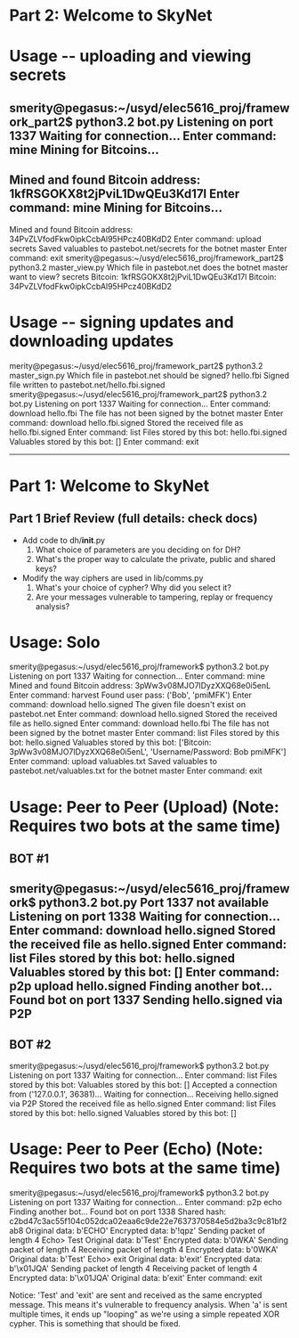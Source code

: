 Part 2: Welcome to SkyNet
=================

Usage -- uploading and viewing secrets
======================================
smerity@pegasus:~/usyd/elec5616_proj/framework_part2$ python3.2 bot.py
Listening on port 1337
Waiting for connection...
Enter command: mine
Mining for Bitcoins...
-
Mined and found Bitcoin address: 1kfRSGOKX8t2jPviL1DwQEu3Kd17l
Enter command: mine
Mining for Bitcoins...
-
Mined and found Bitcoin address: 34PvZLVfodFkw0ipkCcbAl95HPcz40BKdD2
Enter command: upload secrets
Saved valuables to pastebot.net/secrets for the botnet master
Enter command: exit
smerity@pegasus:~/usyd/elec5616_proj/framework_part2$ python3.2 master_view.py
Which file in pastebot.net does the botnet master want to view? secrets
Bitcoin: 1kfRSGOKX8t2jPviL1DwQEu3Kd17l
Bitcoin: 34PvZLVfodFkw0ipkCcbAl95HPcz40BKdD2

Usage -- signing updates and downloading updates
================================================
merity@pegasus:~/usyd/elec5616_proj/framework_part2$ python3.2 master_sign.py
Which file in pastebot.net should be signed? hello.fbi
Signed file written to pastebot.net/hello.fbi.signed
smerity@pegasus:~/usyd/elec5616_proj/framework_part2$ python3.2 bot.py
Listening on port 1337
Waiting for connection...
Enter command: download hello.fbi
The file has not been signed by the botnet master
Enter command: download hello.fbi.signed
Stored the received file as hello.fbi.signed
Enter command: list
Files stored by this bot: hello.fbi.signed
Valuables stored by this bot: []
Enter command: exit

---


Part 1: Welcome to SkyNet
=================

Part 1 Brief Review
(full details: check docs)
-------------------
+ Add code to dh/__init__.py
   1. What choice of parameters are you deciding on for DH?
   2. What's the proper way to calculate the private, public and shared keys?
+ Modify the way ciphers are used in lib/comms.py
   1. What's your choice of cypher? Why did you select it?
   2. Are your messages vulnerable to tampering, replay or frequency analysis?

Usage: Solo
===========
smerity@pegasus:~/usyd/elec5616_proj/framework$ python3.2 bot.py
Listening on port 1337
Waiting for connection...
Enter command: mine
Mined and found Bitcoin address: 3pWw3v08MJO7lDyzXXQ68e0i5enL
Enter command: harvest
Found user pass: ('Bob', 'pmiMFK')
Enter command: download hello.signed
The given file doesn't exist on pastebot.net
Enter command: download hello.signed
Stored the received file as hello.signed
Enter command: download hello.fbi
The file has not been signed by the botnet master
Enter command: list
Files stored by this bot: hello.signed
Valuables stored by this bot: ['Bitcoin: 3pWw3v08MJO7lDyzXXQ68e0i5enL', 'Username/Password: Bob pmiMFK']
Enter command: upload valuables.txt
Saved valuables to pastebot.net/valuables.txt for the botnet master
Enter command: exit

Usage: Peer to Peer (Upload)
(Note: Requires two bots at the same time)
============================
BOT #1
------
smerity@pegasus:~/usyd/elec5616_proj/framework$ python3.2 bot.py
Port 1337 not available
Listening on port 1338
Waiting for connection...
Enter command: download hello.signed
Stored the received file as hello.signed
Enter command: list
Files stored by this bot: hello.signed
Valuables stored by this bot: []
Enter command: p2p upload hello.signed
Finding another bot...
Found bot on port 1337
Sending hello.signed via P2P
------
BOT #2
------
smerity@pegasus:~/usyd/elec5616_proj/framework$ python3.2 bot.py
Listening on port 1337
Waiting for connection...
Enter command: list
Files stored by this bot:
Valuables stored by this bot: []
Accepted a connection from ('127.0.0.1', 36381)...
Waiting for connection...
Receiving hello.signed via P2P
Stored the received file as hello.signed
Enter command: list
Files stored by this bot: hello.signed
Valuables stored by this bot: []

Usage: Peer to Peer (Echo)
(Note: Requires two bots at the same time)
==========================
smerity@pegasus:~/usyd/elec5616_proj/framework$ python3.2 bot.py
Listening on port 1337
Waiting for connection...
Enter command: p2p echo
Finding another bot...
Found bot on port 1338
Shared hash: c2bd47c3ac55f104c052dca02eaa6c9de22e7637370584e5d2ba3c9c81bf2ab8
Original data: b'ECHO'
Encrypted data: b'!qpz'
Sending packet of length 4
Echo> Test
Original data: b'Test'
Encrypted data: b'0WKA'
Sending packet of length 4
Receiving packet of length 4
Encrypted data: b'0WKA'
Original data: b'Test'
Echo> exit
Original data: b'exit'
Encrypted data: b'\x01JQA'
Sending packet of length 4
Receiving packet of length 4
Encrypted data: b'\x01JQA'
Original data: b'exit'
Enter command: exit

Notice: 'Test' and 'exit' are sent and received as the same encrypted message.
This means it's vulnerable to frequency analysis. When 'a' is sent multiple times,
it ends up "looping" as we're using a simple repeated XOR cypher.
This is something that should be fixed.
